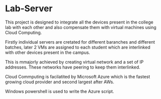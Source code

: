 # Lab-Server
This project is designed to integrate all the devices present in the college lab with each other and also compensate them with virtual machines using Cloud Computing.

Firstly individual servers are cretated for different baranches and different batches, later 2 VMs are assigned to each student which are interlinked with other devices present in the campus.

This is mmajorly achieved by creating virtual network and a set of IP addresses. These networks have peering to keep them interlinked.

Cloud Commputing is facilatited by Microsoft Azure which is the fastest growing cloud provider and second largest after AWs.

Windows powershell is used to write the Azure script.

